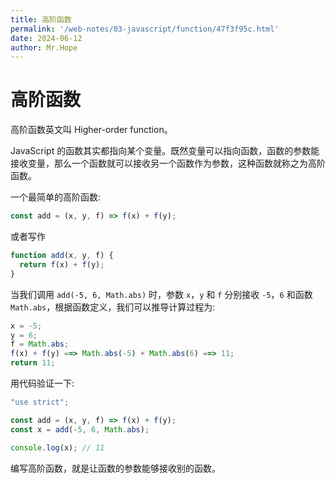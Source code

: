 ```yaml
---
title: 高阶函数
permalink: '/web-notes/03-javascript/function/47f3f95c.html'
date: 2024-06-12
author: Mr.Hope
---
```


# 高阶函数

高阶函数英文叫 Higher-order function。

JavaScript 的函数其实都指向某个变量。既然变量可以指向函数，函数的参数能接收变量，那么一个函数就可以接收另一个函数作为参数，这种函数就称之为高阶函数。

一个最简单的高阶函数:

```js
const add = (x, y, f) => f(x) + f(y);
```

或者写作

```js
function add(x, y, f) {
  return f(x) + f(y);
}
```

当我们调用 `add(-5, 6, Math.abs)` 时，参数 `x`，`y` 和 `f` 分别接收 `-5`，`6` 和函数 `Math.abs`，根据函数定义，我们可以推导计算过程为:

```js
x = -5;
y = 6;
f = Math.abs;
f(x) + f(y) ==> Math.abs(-5) + Math.abs(6) ==> 11;
return 11;
```

用代码验证一下:

```js
"use strict";

const add = (x, y, f) => f(x) + f(y);
const x = add(-5, 6, Math.abs);

console.log(x); // 11
```

编写高阶函数，就是让函数的参数能够接收别的函数。
